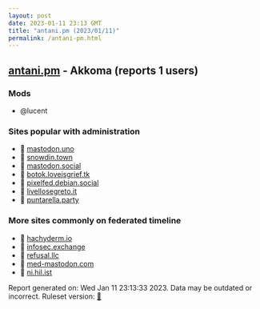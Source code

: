 ```yaml
---
layout: post
date: 2023-01-11 23:13 GMT
title: "antani.pm (2023/01/11)"
permalink: /antani-pm.html
---
```



## [antani.pm](https://antani.pm) - Akkoma (reports 1 users)

### Mods
 * @lucent

### Sites popular with administration

* 🐘 [mastodon.uno](/mastodon-uno.html)
* 🐘 [snowdin.town](/snowdin-town.html)
* 🐘 [mastodon.social](/mastodon-social.html)
* 🐘 [botok.loveisgrief.tk](/botok-loveisgrief-tk.html)
* 🐘 [pixelfed.debian.social](/pixelfed-debian-social.html)
* 🐘 [livellosegreto.it](/livellosegreto-it.html)
* 🐘 [puntarella.party](/puntarella-party.html)

### More sites commonly on federated timeline

* 🐘 [hachyderm.io](/hachyderm-io.html)
* 🐘 [infosec.exchange](/infosec-exchange.html)
* 🐘 [refusal.llc](/refusal-llc.html)
* 🐘 [med-mastodon.com](/med-mastodon-com.html)
* 🐘 [ni.hil.ist](/ni-hil-ist.html)

Report generated on: Wed Jan 11 23:13:33 2023. Data may be outdated or incorrect.
Ruleset version: [🧁](/version-cupcake)

